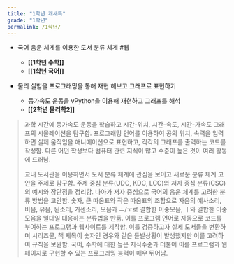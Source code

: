 ```yaml
---
title: "1학년 개새특"
grade: "1학년"
permalink: /1학년/
---
```


- 국어 음운 체계를 이용한 도서 분류 체계 #웹

  - **[[1학년 수학]]**
  - **[[1학년 국어]]**

- 물리 실험을 프로그래밍을 통해 재현 해보고 그래프로 표현하기
  - 등가속도 운동을 vPython을 이용해 재현하고 그래프를 해석
  - **[[2학년 물리학2]]**

> 과학 시간에 등가속도 운동을 학습하고 시간-위치, 시간-속도, 시간-가속도 그래프의 시뮬레이션을 탐구함. 프로그래밍 언어를 이용하여 공의 위치, 속력을 입력하면 실제 움직임을 애니메이션으로 표현하고, 각각의 그래프를 출력하는 코드를 작성함. 다른 어떤 학생보다 컴퓨터 관련 지식이 많고 수준이 높은 것이 여러 활동에 드러남.
>
> 교내 도서관을 이용하면서 도서 분류 체계에 관심을 보이고 새로운 분류 체계 고안을 주제로 탐구함. 주제 중심 분류(UDC, KDC, LCC)와 저자 중심 분류(CSC)의 예시와 장단점을 정리함. 나아가 저자 중심으로 국어의 음운 체계를 고려한 분류 방법을 고안함. 숫자, 큰 따옴표와 작은 따옴표의 조합으로 자음의 예사소리, 비음, 유음, 된소리, 거센소리, 모음과 ㅗ/ㅜ로 결합한 이중모음, ㅣ와 결합한 이중모음을 일대일 대응하는 분류법을 만듦. 이를 프로그램 언어로 자동으로 코드를 부여하는 프로그램과 웹사이트를 제작함. 이를 검증하고자 실제 도서들을 변환하며 시리즈물, 책 제목이 숫자인 경우와 같은 돌발상황이 발생했지만 이를 고려하여 규칙을 보완함. 국어, 수학에 대한 높은 지식수준과 더불어 이를 프로그램과 웹페이지로 구현할 수 있는 프로그래밍 능력이 매우 뛰어남.
